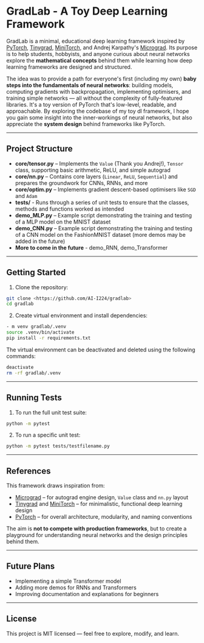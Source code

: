 # GradLab - A Toy Deep Learning Framework

GradLab is a minimal, educational deep learning framework inspired by [PyTorch](https://github.com/pytorch/pytorch), [Tinygrad](https://github.com/tinygrad/tinygrad), [MiniTorch](https://github.com/minitorch/minitorch), and Andrej Karpathy's [Micrograd](https://github.com/karpathy/micrograd). Its purpose is to help students, hobbyists, and anyone curious about neural networks explore the **mathematical concepts** behind them while learning how deep learning frameworks are designed and structured.

The idea was to provide a path for everyone's first (including my own) **baby steps into the fundamentals of neural networks**: building models, computing gradients with backpropagation, implementing optimisers, and training simple networks — all without the complexity of fully-featured libraries. It's a toy version of PyTorch that's low-level, readable, and approachable. By exploring the codebase of my toy dl framework, I hope you gain some insight into the inner-workings of neural networks, but also appreciate the **system design** behind frameworks like PyTorch.

---

## Project Structure

- **core/tensor.py** – Implements the `Value` (Thank you Andrej!), `Tensor` class, supporting basic arithmetic, ReLU, and simple autograd
- **core/nn.py** – Contains core layers (`Linear`, `ReLU`, `Sequential`) and prepares the groundwork for CNNs, RNNs, and more 
- **core/optim.py** – Implements gradient descent-based optimisers like `SGD` and `Adam`
- **tests/** - Runs through a series of unit tests to ensure that the classes, methods and functions worked as intended
- **demo_MLP.py** – Example script demonstrating the training and testing of a MLP model on the MNIST dataset
- **demo_CNN.py** – Example script demonstrating the training and testing of a CNN model on the FashionMNIST dataset (more demos may be added in the future)
- **More to come in the future** - demo_RNN, demo_Transformer

---

## Getting Started

1. Clone the repository:  
```bash
git clone <https://github.com/AI-I224/gradlab>
cd gradlab
```

2. Create virtual environment and install dependencies:

```bash
- m venv gradlab/.venv
source .venv/bin/activate
pip install -r requirements.txt
```

The virtual environment can be deactivated and deleted using the following commands:

```bash
deactivate
rm -rf gradlab/.venv
```

---

## Running Tests

1. To run the full unit test suite:  
```bash
python -m pytest
```

2. To run a specific unit test:  
```bash
python -m pytest tests/testfilename.py
```

---

## References

This framework draws inspiration from:

* [Micrograd](https://github.com/karpathy/micrograd) – for autograd engine design, `Value` class and `nn.py` layout
* [Tinygrad](https://github.com/tinygrad/tinygrad) and [MiniTorch](https://github.com/minitorch/minitorch) – for minimalistic, functional deep learning design
* [PyTorch](https://github.com/pytorch/pytorch) – for overall architecture, modularity, and naming conventions

The aim is **not to compete with production frameworks**, but to create a playground for understanding neural networks and the design principles behind them.

---

## Future Plans

* Implementing a simple Transformer model
* Adding more demos for RNNs and Transformers
* Improving documentation and explanations for beginners

---

## License

This project is MIT licensed — feel free to explore, modify, and learn.
